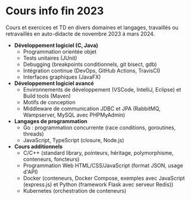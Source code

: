 # Cours info fin 2023
Cours et exercices et TD en divers domaines et langages, travaillés ou retravaillés en auto-didacte de novembre 2023 à mars 2024.

* **Développement logiciel (C, Java)**
  * Programmation orientée objet
  * Tests unitaires (JUnit)
  * Debugging (breakpoints conditionnels, git bisect, gdb)
  * Intégration continue (DevOps, GitHub Actions, TravisCI)
  * Interfaces graphiques (JavaFX)
* **Développement logiciel avancé**
  * Environnements de développement (VSCode, IntelliJ, Eclipse) et Build tools (Maven)
  * Motifs de conception
  * Middleware de communication JDBC et JPA (RabbitMQ, Wampserver, MySQL avec PHPMyAdmin)
* **Langages de programmation**
  * Go : programmation concurrente (race conditions, goroutines, threads)
  * JavaScript, TypeScript (closure, Node.js)
* **Cours additionnels**
  * C/C++ (standard library, pointeurs, héritage, polymorphisme, conteneurs, foncteurs)
  * Programmation Web HTML/CSS/JavaScript (format JSON, usage d'API)
  * Docker (conteneurs, Docker Compose, exemples avec JavaScript (express.js) et Python (framework Flask avec serveur Redis))
  * Kubernetes (orchestration de conteneurs)
